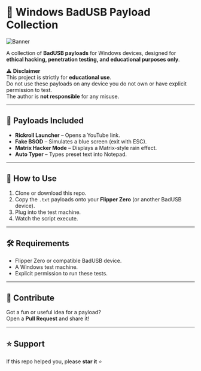 # 🔌 Windows BadUSB Payload Collection  

![Banner](https://github.com/user-attachments/assets/1fb5a54a-c20e-4de4-9afd-e431a03e2307) 
 
A collection of **BadUSB payloads** for Windows devices, designed for **ethical hacking, penetration testing, and educational purposes only**.  

⚠️ **Disclaimer**  
This project is strictly for **educational use**.  
Do not use these payloads on any device you do not own or have explicit permission to test.  
The author is **not responsible** for any misuse.  

---

## 📂 Payloads Included
- **Rickroll Launcher** – Opens a YouTube link.  
- **Fake BSOD** – Simulates a blue screen (exit with ESC).  
- **Matrix Hacker Mode** – Displays a Matrix-style rain effect.  
- **Auto Typer** – Types preset text into Notepad.  

---

## 🚀 How to Use
1. Clone or download this repo.  
2. Copy the `.txt` payloads onto your **Flipper Zero** (or another BadUSB device).  
3. Plug into the test machine.  
4. Watch the script execute.  

---

## 🛠️ Requirements
- Flipper Zero or compatible BadUSB device.  
- A Windows test machine.  
- Explicit permission to run these tests.  

---

## 🤝 Contribute
Got a fun or useful idea for a payload?  
Open a **Pull Request** and share it!  

---

## ⭐ Support
If this repo helped you, please **star it** ⭐  
